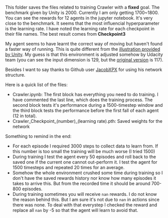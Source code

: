 This folder saves the files related to training Crawler with a **fixed** goal. The benchmark given by Unity is 2000. Currently I am only getting 1700~1800. You can see the rewards for 12 agents in the jupyter notebook. It's very close to the benchmark. It seems that the most influencial hyperparameter is the learning rate. I have noted the learning rate for each checkpoint in their file names. The best result comes from **Checkpoint3**

My agent seems to have learnt the correct way of moving but haven't found a faster way of running. This is quite different from the [illustration provided by Unity](https://www.youtube.com/watch?v=ftLliaeooYI&feature=youtu.be). My guess is that this environment is adjusted somehow by Udacity team (you can see the input dimension is 129, but the [original version](https://github.com/Unity-Technologies/ml-agents/blob/master/docs/Learning-Environment-Examples.md#crawler) is 117).

Besides I want to say thanks to Github user [JacobXPX](https://github.com/JacobXPX/Crawler_using_PPO) for using his network structure.

Here is a quick list of the files:
  * Crawler.ipynb: The first block has everything you need to do training. I have commented the last line, which does the training process. The second block tests it's performance during a 1500-timestep window and the third block tests the performance before the first fall of each agent (12 in total).
  * Crawler_Checkpoint_(number)_(learning rate).pth: Saved weights for the network

Something to remind in the end:
  * For each episode I required 3000 steps to collect data to learn from. If this number is too small the training will be much worse (I tried 1500)
  * During training I test the agent every 50 episodes and roll back to the saved one if the current one cannot out-perform it. I test the agent for 1500 timesteps and repeated 20 times for an average.
  * Somehow the whole environment crushed some time during training so I don't have the saved rewards history nor know how many episodes it takes to arrive this. But from the recorded time it should be around 700-800 episodes.
  * During training sometimes you will receive ```nan``` rewards. I do not know the reason behind this. But I am sure it's not due to ```nan``` in actions since there was none. To deal with that everystep I checked the reward and replace all ```nan``` by -5 so that the agent will learn to avoid that.
